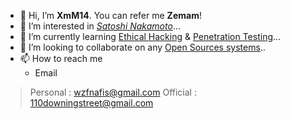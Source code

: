 - 👋 Hi, I’m **XmM14**. You can refer me **Zemam**!
- 👀 I’m interested in *[Satoshi Nakamoto](https://en.wikipedia.org/wiki/Satoshi_Nakamoto "Group of people invented Bitcoin")*...
- 🌱 I’m currently learning [Ethical Hacking](https://en.wikipedia.org/wiki/Certified_ethical_hacker) & [Penetration Testing](https://en.wikipedia.org/wiki/Penetration_test)...         
- 💞️ I’m looking to collaborate on any [Open Sources systems](https://en.wikipedia.org/wiki/Open-source_software)..
- 📫 How to reach me
    - Email 
 > Personal : <wzfnafis@gmail.com>
 > Official : <110downingstreet@gmail.com>
       


<!---
XmM14/XmM14 is a ✨ special ✨ repository because its `README.md` (this file) appears on your GitHub profile.
You can click the Preview link to take a look at your changes.
--->
